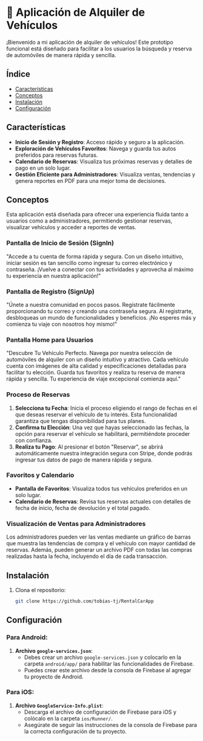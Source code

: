 # 🚗 Aplicación de Alquiler de Vehículos

¡Bienvenido a mi aplicación de alquiler de vehículos! Este prototipo funcional está diseñado para facilitar a los usuarios la búsqueda y reserva de automóviles de manera rápida y sencilla.

## **Índice**
- [Características](#características)
- [Conceptos](#conceptos)
- [Instalación](#instalación)
- [Configuración](#configuración)

## **Características**
- **Inicio de Sesión y Registro**: Acceso rápido y seguro a la aplicación.
- **Exploración de Vehículos Favoritos**: Navega y guarda tus autos preferidos para reservas futuras.
- **Calendario de Reservas**: Visualiza tus próximas reservas y detalles de pago en un solo lugar.
- **Gestión Eficiente para Administradores**: Visualiza ventas, tendencias y genera reportes en PDF para una mejor toma de decisiones.

## **Conceptos**
Esta aplicación está diseñada para ofrecer una experiencia fluida tanto a usuarios como a administradores, permitiendo gestionar reservas, visualizar vehículos y acceder a reportes de ventas.

### **Pantalla de Inicio de Sesión (SignIn)**
"Accede a tu cuenta de forma rápida y segura. Con un diseño intuitivo, iniciar sesión es tan sencillo como ingresar tu correo electrónico y contraseña. ¡Vuelve a conectar con tus actividades y aprovecha al máximo tu experiencia en nuestra aplicación!"

### **Pantalla de Registro (SignUp)**
"Únete a nuestra comunidad en pocos pasos. Regístrate fácilmente proporcionando tu correo y creando una contraseña segura. Al registrarte, desbloqueas un mundo de funcionalidades y beneficios. ¡No esperes más y comienza tu viaje con nosotros hoy mismo!"

### **Pantalla Home para Usuarios**
"Descubre Tu Vehículo Perfecto. Navega por nuestra selección de automóviles de alquiler con un diseño intuitivo y atractivo. Cada vehículo cuenta con imágenes de alta calidad y especificaciones detalladas para facilitar tu elección. Guarda tus favoritos y realiza tu reserva de manera rápida y sencilla. Tu experiencia de viaje excepcional comienza aquí."

### **Proceso de Reservas**
1. **Selecciona tu Fecha**: Inicia el proceso eligiendo el rango de fechas en el que deseas reservar el vehículo de tu interés. Esta funcionalidad garantiza que tengas disponibilidad para tus planes.
2. **Confirma tu Elección**: Una vez que hayas seleccionado las fechas, la opción para reservar el vehículo se habilitará, permitiéndote proceder con confianza.
3. **Realiza tu Pago**: Al presionar el botón "Reservar", se abrirá automáticamente nuestra integración segura con Stripe, donde podrás ingresar tus datos de pago de manera rápida y segura.

### **Favoritos y Calendario**
- **Pantalla de Favoritos**: Visualiza todos tus vehículos preferidos en un solo lugar.
- **Calendario de Reservas**: Revisa tus reservas actuales con detalles de fecha de inicio, fecha de devolución y el total pagado.

### **Visualización de Ventas para Administradores**
Los administradores pueden ver las ventas mediante un gráfico de barras que muestra las tendencias de compra y el vehículo con mayor cantidad de reservas. Además, pueden generar un archivo PDF con todas las compras realizadas hasta la fecha, incluyendo el día de cada transacción.

## **Instalación**
1. Clona el repositorio:
   ```bash
   git clone https://github.com/tobias-tj/RentalCarApp

## **Configuración**

### **Para Android:**
1. **Archivo `google-services.json`**: 
   - Debes crear un archivo `google-services.json` y colocarlo en la carpeta `android/app/` para habilitar las funcionalidades de Firebase. 
   - Puedes crear este archivo desde la consola de Firebase al agregar tu proyecto de Android.

### **Para iOS:**
1. **Archivo `GoogleService-Info.plist`**: 
   - Descarga el archivo de configuración de Firebase para iOS y colócalo en la carpeta `ios/Runner/`. 
   - Asegúrate de seguir las instrucciones de la consola de Firebase para la correcta configuración de tu proyecto.

